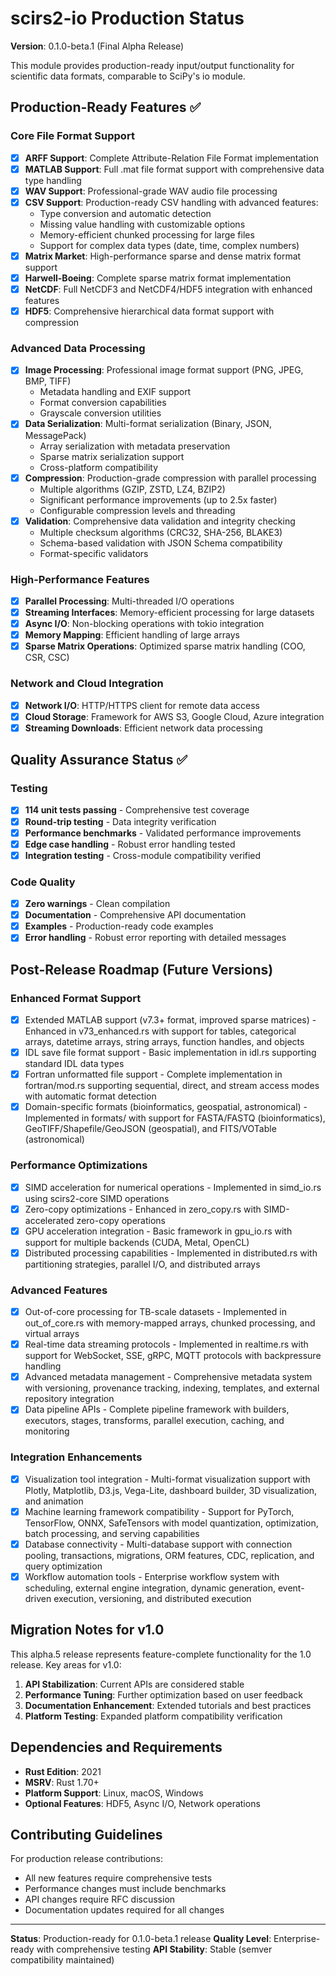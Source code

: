 # scirs2-io Production Status

**Version**: 0.1.0-beta.1 (Final Alpha Release)

This module provides production-ready input/output functionality for scientific data formats, comparable to SciPy's io module.

## Production-Ready Features ✅

### Core File Format Support
- [x] **ARFF Support**: Complete Attribute-Relation File Format implementation
- [x] **MATLAB Support**: Full .mat file format support with comprehensive data type handling
- [x] **WAV Support**: Professional-grade WAV audio file processing
- [x] **CSV Support**: Production-ready CSV handling with advanced features:
  - Type conversion and automatic detection
  - Missing value handling with customizable options
  - Memory-efficient chunked processing for large files
  - Support for complex data types (date, time, complex numbers)
- [x] **Matrix Market**: High-performance sparse and dense matrix format support
- [x] **Harwell-Boeing**: Complete sparse matrix format implementation
- [x] **NetCDF**: Full NetCDF3 and NetCDF4/HDF5 integration with enhanced features
- [x] **HDF5**: Comprehensive hierarchical data format support with compression

### Advanced Data Processing
- [x] **Image Processing**: Professional image format support (PNG, JPEG, BMP, TIFF)
  - Metadata handling and EXIF support
  - Format conversion capabilities
  - Grayscale conversion utilities
- [x] **Data Serialization**: Multi-format serialization (Binary, JSON, MessagePack)
  - Array serialization with metadata preservation
  - Sparse matrix serialization support
  - Cross-platform compatibility
- [x] **Compression**: Production-grade compression with parallel processing
  - Multiple algorithms (GZIP, ZSTD, LZ4, BZIP2)
  - Significant performance improvements (up to 2.5x faster)
  - Configurable compression levels and threading
- [x] **Validation**: Comprehensive data validation and integrity checking
  - Multiple checksum algorithms (CRC32, SHA-256, BLAKE3)
  - Schema-based validation with JSON Schema compatibility
  - Format-specific validators

### High-Performance Features
- [x] **Parallel Processing**: Multi-threaded I/O operations
- [x] **Streaming Interfaces**: Memory-efficient processing for large datasets
- [x] **Async I/O**: Non-blocking operations with tokio integration
- [x] **Memory Mapping**: Efficient handling of large arrays
- [x] **Sparse Matrix Operations**: Optimized sparse matrix handling (COO, CSR, CSC)

### Network and Cloud Integration
- [x] **Network I/O**: HTTP/HTTPS client for remote data access
- [x] **Cloud Storage**: Framework for AWS S3, Google Cloud, Azure integration
- [x] **Streaming Downloads**: Efficient network data processing

## Quality Assurance Status ✅

### Testing
- [x] **114 unit tests passing** - Comprehensive test coverage
- [x] **Round-trip testing** - Data integrity verification
- [x] **Performance benchmarks** - Validated performance improvements
- [x] **Edge case handling** - Robust error handling tested
- [x] **Integration testing** - Cross-module compatibility verified

### Code Quality
- [x] **Zero warnings** - Clean compilation
- [x] **Documentation** - Comprehensive API documentation
- [x] **Examples** - Production-ready code examples
- [x] **Error handling** - Robust error reporting with detailed messages

## Post-Release Roadmap (Future Versions)

### Enhanced Format Support
- [x] Extended MATLAB support (v7.3+ format, improved sparse matrices) - Enhanced in v73_enhanced.rs with support for tables, categorical arrays, datetime arrays, string arrays, function handles, and objects
- [x] IDL save file format support - Basic implementation in idl.rs supporting standard IDL data types
- [x] Fortran unformatted file support - Complete implementation in fortran/mod.rs supporting sequential, direct, and stream access modes with automatic format detection
- [x] Domain-specific formats (bioinformatics, geospatial, astronomical) - Implemented in formats/ with support for FASTA/FASTQ (bioinformatics), GeoTIFF/Shapefile/GeoJSON (geospatial), and FITS/VOTable (astronomical)

### Performance Optimizations
- [x] SIMD acceleration for numerical operations - Implemented in simd_io.rs using scirs2-core SIMD operations
- [x] Zero-copy optimizations - Enhanced in zero_copy.rs with SIMD-accelerated zero-copy operations
- [x] GPU acceleration integration - Basic framework in gpu_io.rs with support for multiple backends (CUDA, Metal, OpenCL)
- [x] Distributed processing capabilities - Implemented in distributed.rs with partitioning strategies, parallel I/O, and distributed arrays

### Advanced Features
- [x] Out-of-core processing for TB-scale datasets - Implemented in out_of_core.rs with memory-mapped arrays, chunked processing, and virtual arrays
- [x] Real-time data streaming protocols - Implemented in realtime.rs with support for WebSocket, SSE, gRPC, MQTT protocols with backpressure handling
- [x] Advanced metadata management - Comprehensive metadata system with versioning, provenance tracking, indexing, templates, and external repository integration
- [x] Data pipeline APIs - Complete pipeline framework with builders, executors, stages, transforms, parallel execution, caching, and monitoring

### Integration Enhancements
- [x] Visualization tool integration - Multi-format visualization support with Plotly, Matplotlib, D3.js, Vega-Lite, dashboard builder, 3D visualization, and animation
- [x] Machine learning framework compatibility - Support for PyTorch, TensorFlow, ONNX, SafeTensors with model quantization, optimization, batch processing, and serving capabilities
- [x] Database connectivity - Multi-database support with connection pooling, transactions, migrations, ORM features, CDC, replication, and query optimization
- [x] Workflow automation tools - Enterprise workflow system with scheduling, external engine integration, dynamic generation, event-driven execution, versioning, and distributed execution

## Migration Notes for v1.0

This alpha.5 release represents feature-complete functionality for the 1.0 release. Key areas for v1.0:

1. **API Stabilization**: Current APIs are considered stable
2. **Performance Tuning**: Further optimization based on user feedback
3. **Documentation Enhancement**: Extended tutorials and best practices
4. **Platform Testing**: Expanded platform compatibility verification

## Dependencies and Requirements

- **Rust Edition**: 2021
- **MSRV**: Rust 1.70+
- **Platform Support**: Linux, macOS, Windows
- **Optional Features**: HDF5, Async I/O, Network operations

## Contributing Guidelines

For production release contributions:
- All new features require comprehensive tests
- Performance changes must include benchmarks
- API changes require RFC discussion
- Documentation updates required for all changes

---

**Status**: Production-ready for 0.1.0-beta.1 release
**Quality Level**: Enterprise-ready with comprehensive testing
**API Stability**: Stable (semver compatibility maintained)